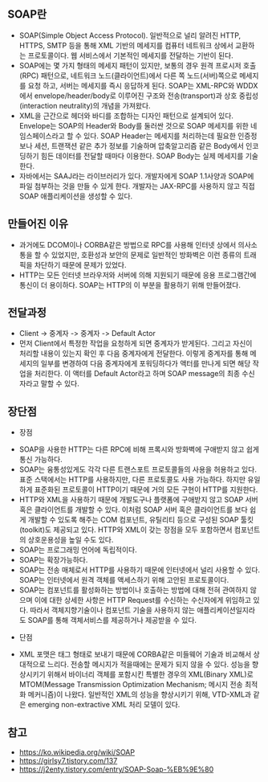 ## SOAP란
- SOAP(Simple Object Access Protocol). 일반적으로 널리 알려진 HTTP, HTTPS, SMTP 등을 통해 XML 기반의 메세지를 컴퓨터 네트워크 상에서 교환하는 프로토콜이다. 웹 서비스에서 기본적인 메세지를 전달하는 기반이 된다.
- SOAP에는 몇 가지 형태의 메세지 패턴이 있지만, 보통의 경우 원격 프로시저 호출(RPC) 패턴으로, 네트워크 노드(클라이언트)에서 다른 쪽 노드(서버)쪽으로 메세지를 요청 하고, 서버는 메세지를 즉시 응답하게 된다. SOAP는 XML-RPC와 WDDX에서 envelope/header/body로 이루어진 구조와 전송(transport)과 상호 중립성(interaction neutrality)의 개념을 가져왔다. 
- XML을 근간으로 헤더와 바디를 조합하는 디자인 패턴으로 설계되어 있다. Envelope는 SOAP의 Header와 Body를 둘러싼 것으로 SOAP 메세지를 위한 네임스페이스라고 할 수 있다. SOAP Header는 메세지를 처리하는데 필요한 인증정보나 세션, 트랜잭션 같은 추가 정보를 기술하며 압축알고리즘 같은 Body에서 인코딩하기 힘든 데이터를 전달할 때마다 이용한다. SOAP Body는 실제 메세지를 기술한다.
- 자바에서는 SAAJ라는 라이브러리가 있다. 개발자에게 SOAP 1.1사양과 SOAP에 파일 첨부하는 것을 만들 수 있게 한다. 개발자는 JAX-RPC를 사용하지 않고 직접 SOAP 애플리케이션을 생성할 수 있다.

## 만들어진 이유
- 과거에도 DCOM이나 CORBA같은 방법으로 RPC를 사용해 인터넷 상에서 의사소통을 할 수 있었지만, 호환성과 보안의 문제로 일반적인 방화벽은 이런 종류의 트래픽을 차단하기 때문에 문제가 있었다. 
- HTTP는 모든 인터넷 브라우저와 서버에 의해 지원되기 때문에 응용 프로그램간에 통신이 더 용이하다. SOAP는 HTTP의 이 부분을 활용하기 위해 만들어졌다.

## 전달과정
- Client -> 중계자 -> 중계자 -> Default Actor
- 먼저 Client에서 특정한 작업을 요청하게 되면 중계자가 받게된다. 그리고 자신이 처리할 내용이 있는지 확인 후 다음 중계자에게 전달한다. 이렇게 중계자를 통해 메세지의 일부를 변경하여 다음 중계자에게 포워딩하다가 액터를 만나게 되면 해당 작업을 처리한다. 이 액터를 Default Actor라고 하며 SOAP message의 최종 수신자라고 말할 수 있다. 

## 장단점
- 장점
<ul><li>SOAP을 사용한 HTTP는 다른 RPC에 비해 프록시와 방화벽에 구애받지 않고 쉽게 통신 가능하다.</li>
<li>SOAP는 융통성있게도 각각 다른 트랜스포트 프로토콜들의 사용을 허용하고 있다. 표준 스택에서는 HTTP를 사용하지만, 다른 프로토콜도 사용 가능하다. 
하지만 유일하게 표준화된 프로토콜이 HTTP이기 때문에 거의 모든 구현이 HTTP를 지원한다.</li>
<li>HTTP와 XML을 사용하기 때문에 개발도구나 플랫폼에 구애받지 않고 SOAP 서버 혹은 클라이언트를 개발할 수 있다. 이처럼 SOAP 서버 혹은 클라이언트를 보다 쉽게 개발할 수 있도록 해주는 COM 컴포넌트, 유틸리티 등으로 구성된 SOAP 툴킷(toolkit)도 제공되고 있다. HTTP와 XML이 갖는 장점을 모두 포함하면서 컴포넌트의 상호운용성을 높일 수도 있다.</li>
<li>SOAP는 프로그래밍 언어에 독립적이다.</li>
<li>SOAP는 확장가능하다.</li>
<li>SOAP는 전송 매체로서 HTTP를 사용하기 때문에 인터넷에서 널리 사용할 수 있다. SOAP는 인터넷에서 원격 객체를 액세스하기 위해 고안된 프로토콜이다.</li>
<li>SOAP는 컴포넌트를 활성화하는 방법이나 호출하는 방법에 대해 전혀 관여하지 않으며 이에 대한 상세한 사항은 HTTP Request를 수신하는 수신자에게 위임하고 있다. 따라서 객체지향기술이나 컴포넌트 기술을 사용하지 않는 애플리케이션일지라도 SOAP를 통해 객체서비스를 제공하거나 제공받을 수 있다.</li></ul>

- 단점
<ul><li>XML 포맷은 태그 형태로 보내기 때문에 CORBA같은 미들웨어 기술과 비교해서 상대적으로 느리다. 전송할 메시지가 적을때에는 문제가 되지 않을 수 있다. 성능을 향상시키기 위해서 바이너리 객체를 포함시킨 특별한 경우의 XML(Binary XML)로 MTOM(Message Transmission Optimization Mechanism; 메시지 전송 최적화 메커니즘)이 나왔다. 일반적인 XML의 성능을 향상시키기 위해, VTD-XML과 같은 emerging non-extractive XML 처리 모델이 있다.</li></ul>

## 참고
- https://ko.wikipedia.org/wiki/SOAP
- https://girlsy7.tistory.com/137
- https://j2enty.tistory.com/entry/SOAP-Soap-%EB%9E%80

